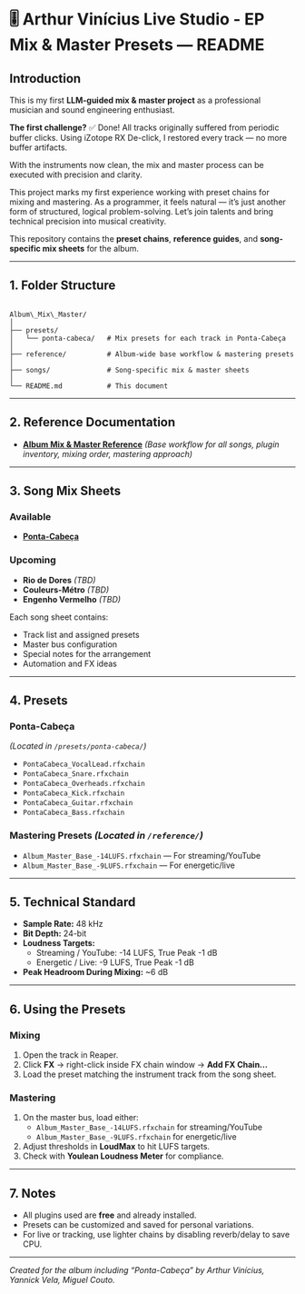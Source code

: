 # 🎚️ Arthur Vinícius Live Studio - EP Mix & Master Presets — README

## Introduction
This is my first **LLM-guided mix & master project** as a professional musician and sound engineering enthusiast.

**The first challenge?** ✅ Done!
All tracks originally suffered from periodic buffer clicks. Using iZotope RX De-click, I restored every track — no more buffer artifacts.

With the instruments now clean, the mix and master process can be executed with precision and clarity.

This project marks my first experience working with preset chains for mixing and mastering. As a programmer, it feels natural — it’s just another form of structured, logical problem-solving. Let’s join talents and bring technical precision into musical creativity.

This repository contains the **preset chains**, **reference guides**, and **song-specific mix sheets** for the album.

---

## 1. Folder Structure
```

Album\_Mix\_Master/
│
├── presets/
│   └── ponta-cabeca/   # Mix presets for each track in Ponta-Cabeça
│
├── reference/          # Album-wide base workflow & mastering presets
│
├── songs/              # Song-specific mix & master sheets
│
└── README.md           # This document

```

---

## 2. Reference Documentation
- [**Album Mix & Master Reference**](reference/Album_Mix_Master_Reference.md)
  *(Base workflow for all songs, plugin inventory, mixing order, mastering approach)*

---

## 3. Song Mix Sheets
### Available
- [**Ponta-Cabeça**](songs/Ponta-Cabeca_Mix_Master_Sheet.md)

### Upcoming
- **Rio de Dores** *(TBD)*
- **Couleurs-Métro** *(TBD)*
- **Engenho Vermelho** *(TBD)*

Each song sheet contains:
- Track list and assigned presets
- Master bus configuration
- Special notes for the arrangement
- Automation and FX ideas

---

## 4. Presets
### **Ponta-Cabeça**
*(Located in `/presets/ponta-cabeca/`)*
- `PontaCabeca_VocalLead.rfxchain`
- `PontaCabeca_Snare.rfxchain`
- `PontaCabeca_Overheads.rfxchain`
- `PontaCabeca_Kick.rfxchain`
- `PontaCabeca_Guitar.rfxchain`
- `PontaCabeca_Bass.rfxchain`

### **Mastering Presets** *(Located in `/reference/`)*
- `Album_Master_Base_-14LUFS.rfxchain` — For streaming/YouTube
- `Album_Master_Base_-9LUFS.rfxchain` — For energetic/live

---

## 5. Technical Standard
- **Sample Rate:** 48 kHz
- **Bit Depth:** 24-bit
- **Loudness Targets:**
  - Streaming / YouTube: -14 LUFS, True Peak -1 dB
  - Energetic / Live: -9 LUFS, True Peak -1 dB
- **Peak Headroom During Mixing:** ~6 dB

---

## 6. Using the Presets

### Mixing
1. Open the track in Reaper.
2. Click **FX** → right-click inside FX chain window → **Add FX Chain...**
3. Load the preset matching the instrument track from the song sheet.

### Mastering
1. On the master bus, load either:
   - `Album_Master_Base_-14LUFS.rfxchain` for streaming/YouTube
   - `Album_Master_Base_-9LUFS.rfxchain` for energetic/live
2. Adjust thresholds in **LoudMax** to hit LUFS targets.
3. Check with **Youlean Loudness Meter** for compliance.

---

## 7. Notes
- All plugins used are **free** and already installed.
- Presets can be customized and saved for personal variations.
- For live or tracking, use lighter chains by disabling reverb/delay to save CPU.

---

*Created for the album including “Ponta-Cabeça” by Arthur Vinícius, Yannick Vela, Miguel Couto.*
```

